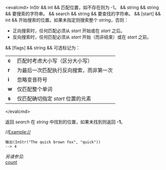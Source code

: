 \<evalcmd\> InStr && int && 匹配位置，如不存在则为 -1。 && string && string && 要搜索的字符串。 && search && string && 要查找的字符串。 && \[start\] && int && 开始搜索的位置。如果未指定则搜索整个 *string*，否则：

- 正向搜索时，任何匹配必须从 *start* 开始或在 *start* 之后。
- 反向搜索时，任何匹配必须从 *start* 开始（而非结束）或在 *start* 之前。

&& \[flags\] && string && 可选标记为：

|       |                                                           |
|-------|-----------------------------------------------------------|
| **c** | 匹配时考虑大小写（区分大小写） |
| **r** | 为最后一次匹配执行反向搜索，而非第一次    |
| **i** | 忽略变音符号                                         |
| **w** | 仅匹配整个单词                                    |
| **s** | 仅匹配确切指定 *start* 位置的元素      |

\</evalcmd\>

返回 *search* 在 *string* 中找到的位置，如果未找到则返回 **-1**。

//<Example://>

    输出(InStr("The quick brown fox", "quick"))
    --> 4

*另请参见:*  
[count](count.zh.md)